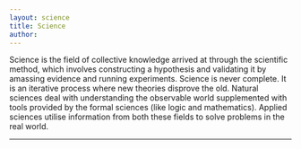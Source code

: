 ```yaml
---
layout: science
title: Science
author:
---
```

Science is the field of collective knowledge arrived at through the scientific method, which involves constructing a hypothesis and validating it by amassing evidence and running experiments. Science is never complete. It is an iterative process where new theories disprove the old. Natural sciences deal with understanding the observable world supplemented with tools provided by the formal sciences (like logic and mathematics). Applied sciences utilise information from both these fields to solve problems in the real world. 

---

